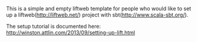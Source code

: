 This is a simple and empty liftweb template for people who would like to set up a liftweb(http://liftweb.net/) project with sbt(http://www.scala-sbt.org/).

The setup tutorial is documented here: http://winston.attlin.com/2013/09/setting-up-lift.html